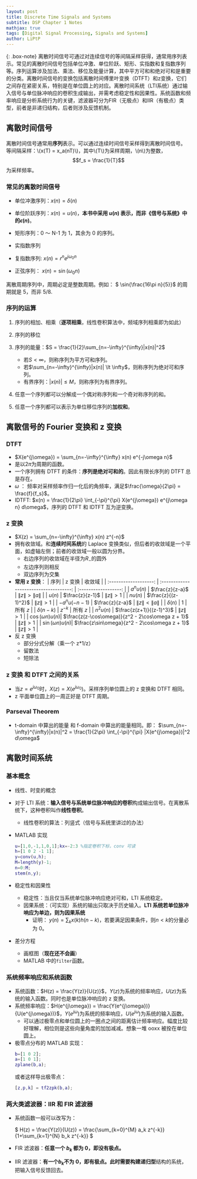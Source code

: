 ```yaml
---
layout: post
title: Discrete Time Signals and Systems
subtitle: DSP Chapter 1 Notes
mathjax: true
tags: [Digital Signal Processing, Signals and Systems]
author: LiPtP
---
```


{: .box-note}
离散时间信号可通过对连续信号的等间隔采样获得，通常用序列表示。常见的离散时间信号包括单位冲激、单位阶跃、矩形、实指数和复指数序列等。序列运算涉及加法、乘法、移位及能量计算，其中平方可和和绝对可和是重要的分类。离散时间信号的变换包括离散时间傅里叶变换（DTFT）和z变换，它们之间存在紧密关系，特别是在单位圆上的对应。离散时间系统（LTI系统）通过输入信号与单位脉冲响应的卷积生成输出，并需考虑稳定性和因果性。系统函数和频率响应是分析系统行为的关键，滤波器可分为FIR（无极点）和IIR（有极点）类型，前者是非递归结构，后者则涉及反馈机制。

## 离散时间信号

离散时间信号通常用**序列**表示。可以通过连续时间信号采样得到离散时间信号。
等间隔采样：\\(x(T) = x_a(nT)\\)，其中\\(T\\)为采样周期，\\(n\\)为整数，$$f_s = \frac{1}{T}$$为采样频率。

### 常见的离散时间信号

- 单位冲激序列：$x(n) = \delta(n)$
- 单位阶跃序列：$x(n) = u(n)$，**本书中采用 $u(n)$ 表示，而非《信号与系统》中的$\epsilon(n)$**。

- 矩形序列：0 ～ N-1 为 1，其余为 0 的序列。

- 实指数序列
- 复指数序列: $x(n) = r^n e^{j \omega_0 n}$
- 正弦序列： $x(n) = \sin(\omega_0 n)$

离散周期序列中，周期必定是整数周期。例如：
$ \sin{\frac{16\pi n}{5}}$ 的周期就是 5，而非 5/8.

### 序列的运算

1. 序列的相加、相乘（**逐项相乘**，线性卷积算法中，频域序列相乘即为如此）

2. 序列的移位

3. 序列的能量：$S = \frac{1}{2}\sum_{n=-\infty}^{\infty}|x(n)|^2$

   - 若$S \lt \infty$，则称序列为平方可和序列。
   - 若$\sum_{n=-\infty}^{\infty}|x(n)| \lt \infty$，则称序列为绝对可和序列。
   - 有界序列：$|x(n)| \leq M$，则称序列为有界序列。

4. 任意一个序列都可以分解成一个偶对称序列和一个奇对称序列的和。

5. 任意一个序列都可以表示为单位移位序列的**加权和**。

## 离散信号的 Fourier 变换和 z 变换

### DTFT

- $X(e^{j\omega}) = \sum_{n=-\infty}^{\infty} x(n) e^{-j\omega n}$
- 是以$2\pi$为周期的函数。
- 一个序列拥有 DTFT 的条件：**序列是绝对可和的**。因此有限长序列的 DTFT 总是存在。
- $\omega$ ： 频率对采样频率作归一化后的角频率，满足$\frac{\omega}{2\pi} = \frac{f}{f_s}$。
- IDTFT: $x(n) = \frac{1}{2\pi} \int_{-\pi}^{\pi} X(e^{j\omega}) e^{j\omega n} d\omega$，序列的 DTFT 和 IDTFT 互为逆变换。

### z 变换

- $X(z) = \sum_{n=-\infty}^{\infty} x(n) z^{-n}$
- 拥有收敛域。和**连续时间系统**的 Laplace 变换类似，但后者的收敛域是一个平面，如虚轴左侧；前者的收敛域一般以圆为分界。
  - 右边序列的收敛域在半径为$R_-$的圆外
  - 左边序列则相反
  - 双边序列为交集
- **常用 z 变换**：
  | 序列 | z 变换 | 收敛域 |
  | :-------------------: | :------------------------------------: | :------------------: |
  | $a^n u(n)$ | $\frac{z}{z-a}$ | $\|z\| \gt \|a\|$ |
  | $u(n)$ | $\frac{z}{z-1}$ | $\|z\| \gt 1$ |
  | $n u(n)$ | $\frac{z}{(z-1)^2}$ | $\|z\| \gt 1$ |
  | $-a^n u(-n-1)$ | $\frac{z}{z-a}$ | $\|z\| \lt \|a\|$ |
  | $\delta(n)$ | $1$ | 所有 $z$ |
  | $\delta(n-k)$ | $z^{-k}$ | 所有 $z$ |
  | $n^2 u(n)$ | $\frac{z(z+1)}{(z-1)^3}$ | $\|z\| \gt 1$ |
  | $\cos(\omega n) u(n)$| $\frac{z(z-\cos\omega)}{z^2 - 2\cos\omega z + 1}$ | $\|z\| \gt 1$ |
  | $\sin(\omega n) u(n)$| $\frac{z\sin\omega}{z^2 - 2\cos\omega z + 1}$ | $\|z\| \gt 1$ |
- 反 z 变换
  - 部分分式分解（乘一个 z\*1/z）
  - 留数法
  - 短除法

### z 变换 和 DTFT 之间的关系

- 当$z = e^{j\omega_0}$时，$X(z) = X(e^{j\omega_0})$。采样序列单位圆上的 z 变换和 DTFT 相同。
- z 平面单位圆上的一周正好是 DTFT 周期。

### Parseval Theorem

- t-domain 中算出的能量 和 f-domain 中算出的能量相同。即： $\sum_{n=-\infty}^{\infty}|x(n)|^2 = \frac{1}{2\pi} \int_{-\pi}^{\pi} |X(e^{j\omega})|^2 d\omega$

## 离散时间系统

### 基本概念

- 线性、时变的概念
- 对于 LTI 系统：**输入信号与系统单位脉冲响应的卷积**构成输出信号。在离散系统下，这种卷积叫作**线性卷积**。
  - 线性卷积的算法：列竖式（信号与系统里讲过的办法）
- MATLAB 实现

  ```matlab
  u=[1,0,-1,1,0,1];kx=-2:3 %指定卷积下标，conv 可读
  h=[1 0 2 -1 1];
  y=conv(u,h);
  M=length(y)-1;
  n=0:M;
  stem(n,y);
  ```

- 稳定性和因果性
  - 稳定性：当且仅当系统单位脉冲响应绝对可和，LTI 系统稳定。
  - 因果系统：（可实现）系统的输出只取决于历史输入。**LTI 系统若单位脉冲响应为单边，则为因果系统**
    - 证明： $y(n) =  \sum_{k} x(k)h(n-k)$，若要满足因果条件，则$n \lt k$的分量必为 0。
- 差分方程
  - 画框图（**现在还不会画**）
  - MATLAB 中的`filter`函数。

### 系统频率响应和系统函数

- 系统函数：$H(z) = \frac{Y(z)}{U(z)}$，$Y(z)$为系统的频率响应，$U(z)$为系统的输入函数。同时也是单位脉冲响应的 z 变换。
- 系统频率响应：$H(e^{j\omega}) = \frac{Y(e^{j\omega})}{U(e^{j\omega})}$，$Y(e^{j\omega})$为系统的频率响应，$U(e^{j\omega})$为系统的输入函数。
  - 可以通过极零点和单位圆上的一圈点之间的距离估计频率响应。幅度比较好理解，相位则是这些向量角度的加加减减。想象一堆 ooxx 被拴在单位圆上。
- 极零点分布的 MATLAB 实现：
  ```matlab
  b=[1 0 2];
  a=[1 0 1];
  zplane(b,a);
  ```
  或者这样导出极零点：
  ```matlab
  [z,p,k] = tf2zpk(b,a);
  ```

### 两大类滤波器：IIR 和 FIR 滤波器

- 系统函数一般可以改写为：

  $ H(z) = \frac{Y(z)}{U(z)} = \frac{\sum\_{k=0}^{M} a_k z^{-k}}{1+\sum\_{k=1}^{N} b_k z^{-k}} $

- FIR 滤波器：**任意一个 $b_k$ 都为 0，即没有极点。**
- IIR 滤波器：**有一个$b_k$不为 0，即有极点。**此时需要构建**递归型**结构的系统，把输入信号反馈回去。
